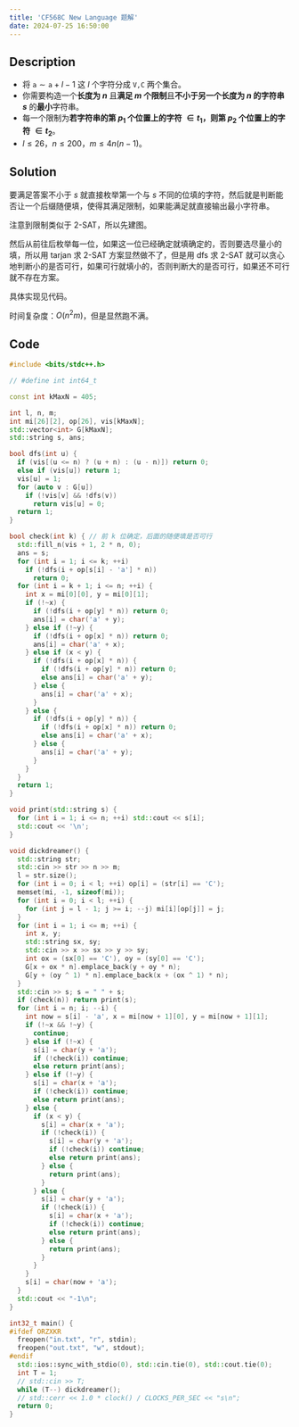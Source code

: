 ```yaml
---
title: 'CF568C New Language 题解'
date: 2024-07-25 16:50:00
---
```


## Description

- 将 $\texttt{a} \sim \texttt{a} + l - 1$ 这 $l$ 个字符分成 $\texttt{V,C}$ 两个集合。
- 你需要构造一个**长度为 $n$** 且**满足 $m$ 个限制**且**不小于另一个长度为 $n$ 的字符串 $s$** 的**最小**字符串。
- 每一个限制为**若字符串的第 $p_1$ 个位置上的字符 $\in t_1$，则第 $p_2$ 个位置上的字符 $\in t_2$**。
- $l \le 26$，$n \le 200$，$m \le 4n(n-1)$。

## Solution

要满足答案不小于 $s$ 就直接枚举第一个与 $s$ 不同的位填的字符，然后就是判断能否让一个后缀随便填，使得其满足限制，如果能满足就直接输出最小字符串。

注意到限制类似于 2-SAT，所以先建图。

然后从前往后枚举每一位，如果这一位已经确定就填确定的，否则要选尽量小的填，所以用 tarjan 求 2-SAT 方案显然做不了，但是用 dfs 求 2-SAT 就可以贪心地判断小的是否可行，如果可行就填小的，否则判断大的是否可行，如果还不可行就不存在方案。

具体实现见代码。

时间复杂度：$O(n^2m)$，但是显然跑不满。

## Code

```cpp
#include <bits/stdc++.h>

// #define int int64_t

const int kMaxN = 405;

int l, n, m;
int mi[26][2], op[26], vis[kMaxN];
std::vector<int> G[kMaxN];
std::string s, ans;

bool dfs(int u) {
  if (vis[(u <= n) ? (u + n) : (u - n)]) return 0;
  else if (vis[u]) return 1;
  vis[u] = 1;
  for (auto v : G[u])
    if (!vis[v] && !dfs(v))
      return vis[u] = 0;
  return 1;
}

bool check(int k) { // 前 k 位确定，后面的随便填是否可行
  std::fill_n(vis + 1, 2 * n, 0);
  ans = s;
  for (int i = 1; i <= k; ++i)
    if (!dfs(i + op[s[i] - 'a'] * n))
      return 0;
  for (int i = k + 1; i <= n; ++i) {
    int x = mi[0][0], y = mi[0][1];
    if (!~x) {
      if (!dfs(i + op[y] * n)) return 0;
      ans[i] = char('a' + y);
    } else if (!~y) {
      if (!dfs(i + op[x] * n)) return 0;
      ans[i] = char('a' + x);
    } else if (x < y) {
      if (!dfs(i + op[x] * n)) {
        if (!dfs(i + op[y] * n)) return 0;
        else ans[i] = char('a' + y);
      } else {
        ans[i] = char('a' + x);
      }
    } else {
      if (!dfs(i + op[y] * n)) {
        if (!dfs(i + op[x] * n)) return 0;
        else ans[i] = char('a' + x);
      } else {
        ans[i] = char('a' + y);
      }
    }
  }
  return 1;
}

void print(std::string s) {
  for (int i = 1; i <= n; ++i) std::cout << s[i];
  std::cout << '\n';
}

void dickdreamer() {
  std::string str;
  std::cin >> str >> n >> m;
  l = str.size();
  for (int i = 0; i < l; ++i) op[i] = (str[i] == 'C');
  memset(mi, -1, sizeof(mi));
  for (int i = 0; i < l; ++i) {
    for (int j = l - 1; j >= i; --j) mi[i][op[j]] = j;
  }
  for (int i = 1; i <= m; ++i) {
    int x, y;
    std::string sx, sy;
    std::cin >> x >> sx >> y >> sy;
    int ox = (sx[0] == 'C'), oy = (sy[0] == 'C');
    G[x + ox * n].emplace_back(y + oy * n);
    G[y + (oy ^ 1) * n].emplace_back(x + (ox ^ 1) * n);
  }
  std::cin >> s; s = " " + s;
  if (check(n)) return print(s);
  for (int i = n; i; --i) {
    int now = s[i] - 'a', x = mi[now + 1][0], y = mi[now + 1][1];
    if (!~x && !~y) {
      continue;
    } else if (!~x) {
      s[i] = char(y + 'a');
      if (!check(i)) continue;
      else return print(ans);
    } else if (!~y) {
      s[i] = char(x + 'a');
      if (!check(i)) continue;
      else return print(ans);
    } else {
      if (x < y) {
        s[i] = char(x + 'a');
        if (!check(i)) {
          s[i] = char(y + 'a');
          if (!check(i)) continue;
          else return print(ans);
        } else {
          return print(ans);
        }
      } else {
        s[i] = char(y + 'a');
        if (!check(i)) {
          s[i] = char(x + 'a');
          if (!check(i)) continue;
          else return print(ans);
        } else {
          return print(ans);
        }
      }
    }
    s[i] = char(now + 'a');
  }
  std::cout << "-1\n";
}

int32_t main() {
#ifdef ORZXKR
  freopen("in.txt", "r", stdin);
  freopen("out.txt", "w", stdout);
#endif
  std::ios::sync_with_stdio(0), std::cin.tie(0), std::cout.tie(0);
  int T = 1;
  // std::cin >> T;
  while (T--) dickdreamer();
  // std::cerr << 1.0 * clock() / CLOCKS_PER_SEC << "s\n";
  return 0;
}
```